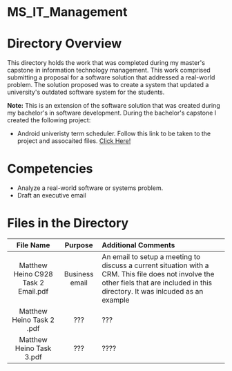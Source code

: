 # MS_IT_Management

# Directory Overview
This directory holds the work that was completed during my master's capstone in information technology management. This work comprised submitting a proposal for a software solution that addressed a real-world problem.  The solution proposed was to create a system that updated a university's  outdated software system for the students.

**Note:** This is an extension of the software solution that was created during my bachelor's in software development.  During the bachelor's capstone I created the following project:
- Android univeristy term scheduler.  Follow this link to be taken to the project and assocaited files. [Click Here!](https://github.com/HeinoPortfolio/AndroidProject)

# Competencies
- Analyze a real-world software or systems problem.
- Draft an executive email

# Files in the Directory

|**File Name**|**Purpose**|**Additional Comments**|
|:-----:|:-----:|:-----|
|Matthew Heino C928 Task 2 Email.pdf| Business email | An email to setup a meeting to discuss a current situation with a CRM. This file does not involve the other fiels that are included in this directory. It was inlcuded as an example  
|Matthew Heino Task 2 .pdf|??? | ???
|Matthew Heino Task 3.pdf| ??? | ????


